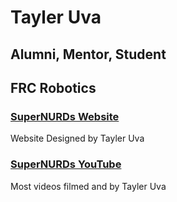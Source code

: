 # Tayler Uva

## Alumni, Mentor, Student

## **FRC Robotics**
### [SuperNURDs Website](https://www.frcteam3255.com)
Website Designed by Tayler Uva
### [SuperNURDs YouTube](http://www.youtube.com/FRC3255)
Most videos filmed and by Tayler Uva